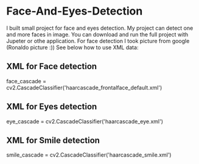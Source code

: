 # Face-And-Eyes-Detection
I built small project for face and eyes detection. My project can detect one and more faces in image.
You can download and run the full project with Jupeter or othe application. For face detection I took picture from google (Ronaldo picture :))
See below how to use XML data:

## XML for Face detection
face_cascade = cv2.CascadeClassifier('haarcascade_frontalface_default.xml')

## XML for Eyes detection
eye_cascade = cv2.CascadeClassifier('haarcascade_eye.xml')

## XML for Smile detection
smile_cascade = cv2.CascadeClassifier('haarcascade_smile.xml')
